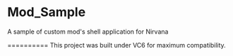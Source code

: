 Mod_Sample
==========

A sample of custom mod's shell application for Nirvana

==========
This project was built under VC6 for maximum compatibility.